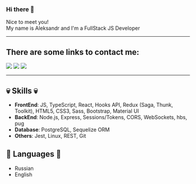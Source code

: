 ### Hi there 👋

<p>Nice to meet you!<br>
My name is Aleksandr and I'm a FullStack JS Developer




---
## There are some links to contact me:
  
<a name="telegram" href="https://t.me/jwhprince"><img src="https://img.icons8.com/color/48/000000/telegram-app--v3.png"/></a>
<a name="linkedin" href="www.linkedin.com/in/aleksandrrr"> <img src="https://img.icons8.com/fluency/48/000000/linkedin-circled.png"/></a>
<a name="gmail" href="mailto:aleksandrjwh@gmail.com"> <img src="https://img.icons8.com/color/48/000000/gmail-new.png"/></a><br>


---
## 💀 Skills 💀

- **FrontEnd**: JS, TypeScript, React, Hooks API, Redux (Saga, Thunk, Toolkit), HTML5, CSS3, Sass, Bootstrap, Material UI
- **BackEnd**: Node.js, Express, Sessions/Tokens, CORS, WebSockets, hbs, pug
- **Database**: PostgreSQL,  Sequelize ORM
- **Others**: Jest, Linux, REST, Git

## 🚩 Languages 🚩

- Russian 
- English 








<!--
**jwhprince/jwhprince** is a ✨ _special_ ✨ repository because its `README.md` (this file) appears on your GitHub profile.

Here are some ideas to get you started:

- 🔭 I’m currently working on ...
- 🌱 I’m currently learning ...
- 👯 I’m looking to collaborate on ...
- 🤔 I’m looking for help with ...
- 💬 Ask me about ...
- 📫 How to reach me: ...
- 😄 Pronouns: ...
- ⚡ Fun fact: ...
-->
